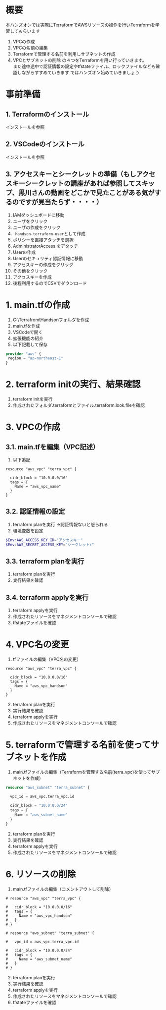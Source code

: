 # 概要
本ハンズオンでは実際にTerraformでAWSリソースの操作を行いTerraformを学習してもらいます
1. VPCの作成
2. VPCの名前の編集
3. Terraformで管理する名前を利用しサブネットの作成
4. VPCとサブネットの削除
の４つをTerraformを用い行っていきます。 \
また途中途中で認証情報の設定やtfstateファイル、ロックファイルなども確認しながらすすめていきます
ではハンズオン始めていきましょう


# 事前準備
## 1. Terraformのインストール
インストールを参照
## 2. VSCodeのインストール
インストールを参照
## 3. アクセスキーとシークレットの準備（もしアクセスキーシークレットの講座があれば参照してスキップ、黒川さんの動画をどこかで見たことがある気がするのですが見当たらず・・・・）
1. IAMダッシュボードに移動
2. ユーザをクリック
3. ユーザの作成をクリック
4. ` handson-terraform-user`として作成
5. ポリシーを直接アタッチを選択
6. AdministratorAccess をアタッチ
7. Userの作成
8. Userのセキュリティ認証情報に移動
9. アクセスキーの作成をクリック
10. その他をクリック
11. アクセスキーを作成
12. 後程利用するのでCSVでダウンロード


# 1. main.tfの作成

1. C:\Terrafrom\Handsonフォルダを作成
2. main.tfを作成
3. VSCodeで開く
4. 拡張機能の紹介
5. 以下記載して保存
```terraform
provider "aws" {
 region = "ap-northeast-1"
}
```

# 2. terraform initの実行、結果確認

1. terraform initを実行
2. 作成されたフォルダ.terraformとファイル.terraform.look.fileを確認

# 3. VPCの作成

## 3.1. main.tfを編集（VPC記述）

1. 以下追記
```
resource "aws_vpc" "terra_vpc" {

  cidr_block = "10.0.0.0/16"
  tags = {
    Name = "aws_vpc_name"
  }
}
```

## 3.2. 認証情報の設定
1. terraform planを実行
 →認証情報ないと怒られる
2. 環境変数を設定
```powershell
$Env:AWS_ACCESS_KEY_ID="アクセスキー"
$Env:AWS_SECRET_ACCESS_KEY="シークレットr"
```

## 3.3. terraform planを実行
1. terraform planを実行
2. 実行結果を確認

## 3.4. terraform applyを実行
1. terraform applyを実行
2. 作成されたリソースをマネジメントコンソールで確認
3. tfstateファイルを確認


# 4. VPC名の変更
1. tfファイルの編集（VPC名の変更）
```
resource "aws_vpc" "terra_vpc" {

  cidr_block = "10.0.0.0/16"
  tags = {
    Name = "aws_vpc_handson"
  }
}
```
2. terraform planを実行
3. 実行結果を確認
4. terraform applyを実行
5. 作成されたリソースをマネジメントコンソールで確認

# 5. terraformで管理する名前を使ってサブネットを作成
1. main.tfファイルの編集（Terraformを管理する名前(terra_vpc)を使ってサブネットを作成）
```terraform
resource "aws_subnet" "terra_subnet" {

  vpc_id = aws_vpc.terra_vpc.id

  cidr_block = "10.0.0.0/24"
  tags = {
    Name = "aws_subnet_name"
  }
}
```

2. terraform planを実行
3. 実行結果を確認
4. terraform applyを実行
5. 作成されたリソースをマネジメントコンソールで確認

# 6. リソースの削除

1. main.tfファイルの編集（コメントアウトして削除）
```
# resource "aws_vpc" "terra_vpc" {

#   cidr_block = "10.0.0.0/16"
#   tags = {
#     Name = "aws_vpc_handson"
#   }
# }

# resource "aws_subnet" "terra_subnet" {

#   vpc_id = aws_vpc.terra_vpc.id

#   cidr_block = "10.0.0.0/24"
#   tags = {
#     Name = "aws_subnet_name"
#   }
# }
```
2. terraform planを実行
3. 実行結果を確認
4. terraform applyを実行
5. 作成されたリソースをマネジメントコンソールで確認
6. tfstateファイルを確認
